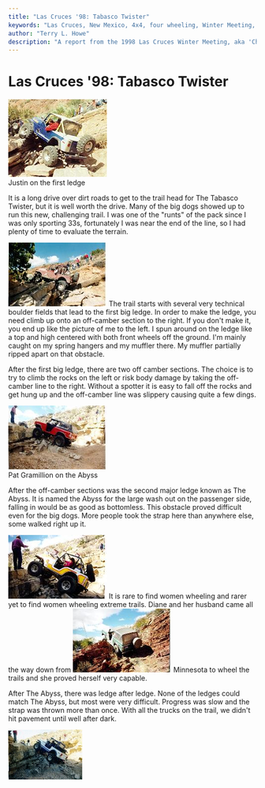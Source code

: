```yaml
---
title: "Las Cruces '98: Tabasco Twister"
keywords: "Las Cruces, New Mexico, 4x4, four wheeling, Winter Meeting, 1998, Chile Challenge, Guardian, Wolf Run, Gauntlet, Tabasco Twister, Amatista Ledges, Jeep, Toyota, Ford, Bronco, CJ, Wrangler, Kronos"
author: "Terry L. Howe"
description: "A report from the 1998 Las Cruces Winter Meeting, aka 'Chile Challenge'.  Trail reports from the Gauntlet, Amatista Ledges, and Tabasco Twister (aka Kronos)."
---
```

# Las Cruces '98: Tabasco Twister

[![Justin on the first ledge](../../../img/terry/trail/lc98a_.jpg)](../../../img/terry/trail/lc98a.jpg)   
Justin on the first ledge 

It is a long drive over dirt roads to get to the trail head for The Tabasco Twister, but it is well worth the drive. Many of the big dogs showed up to run this new, challenging trail. I was one of the "runts" of the pack since I was only sporting 33s, fortunately I was near the end of the line, so I had plenty of time to evaluate the terrain. 

[![Terry on the first ledge](../../../img/terry/trail/lc989_.jpg)](../../../img/terry/trail/lc989.jpg) The trail starts with several very technical boulder fields that lead to the first big ledge. In order to make the ledge, you need climb up onto an off-camber section to the right. If you don't make it, you end up like the picture of me to the left. I spun around on the ledge like a top and high centered with both front wheels off the ground. I'm mainly caught on my spring hangers and my muffler there. My muffler partially ripped apart on that obstacle. 

After the first big ledge, there are two off camber sections. The choice is to try to climb the rocks on the left or risk body damage by taking the off-camber line to the right. Without a spotter it is easy to fall off the rocks and get hung up and the off-camber line was slippery causing quite a few dings. 

[![Pat Gramillion on the Abyss](../../../img/terry/trail/lc988_.jpg)](../../../img/terry/trail/lc988.jpg)   
Pat Gramillion on the Abyss 

After the off-camber sections was the second major ledge known as The Abyss. It is named the Abyss for the large wash out on the passenger side, falling in would be as good as bottomless. This obstacle proved difficult even for the big dogs. More people took the strap here than anywhere else, some walked right up it. 

[![Diane on the Abyss](../../../img/terry/trail/lc985_.jpg)](../../../img/terry/trail/lc985.jpg) It is rare to find women wheeling and rarer yet to find women wheeling extreme trails. Diane and her husband came all the way down from [![Dave on the hill](../../../img/terry/trail/lc98c_.jpg)](../../../img/terry/trail/lc98c.jpg) Minnesota to wheel the trails and she proved herself very capable. 

After The Abyss, there was ledge after ledge. None of the ledges could match The Abyss, but most were very difficult. Progress was slow and the strap was thrown more than once. With all the trucks on the trail, we didn't hit pavement until well after dark. 

![Sean on the Abyss](../../../img/terry/trail/lc98z.gif)